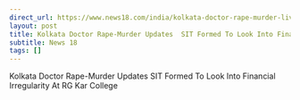 ```yaml
---
direct_url: https://www.news18.com/india/kolkata-doctor-rape-murder-live-updates-free-opd-delhi-doctors-health-ministry-protests-supreme-court-liveblog-9019755.html
layout: post
title: Kolkata Doctor Rape-Murder Updates  SIT Formed To Look Into Financial Irregularity At RG Kar College
subtitle: News 18
tags: []
---
```


Kolkata Doctor Rape-Murder Updates  SIT Formed To Look Into Financial Irregularity At RG Kar College
